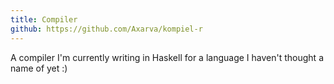 ```yaml
---
title: Compiler
github: https://github.com/Axarva/kompiel-r
---
```


A compiler I'm currently writing in Haskell for a language I haven't thought a name of yet :)

